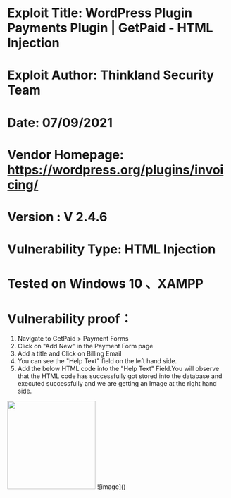 # Exploit Title: WordPress Plugin Payments Plugin | GetPaid  - HTML Injection
# Exploit Author: Thinkland Security Team
# Date: 07/09/2021
# Vendor Homepage: https://wordpress.org/plugins/invoicing/
# Version :  V 2.4.6
# Vulnerability Type: HTML Injection
# Tested on Windows 10 、XAMPP
# Vulnerability proof：  
1. Navigate to GetPaid > Payment Forms
2. Click on "Add New" in the Payment Form page
3. Add a title and Click on Billing Email
4. You can see the "Help Text" field on the left hand side.
5. Add the below HTML code into the "Help Text" Field.You will observe that the HTML code has successfully got stored into the database and executed successfully and we are getting an Image at the right hand side.
<img src="https://tse2-mm.cn.bing.net/th/id/OIP-C.EqYveV1oWg-VhMZAIJjRBQHaE8?w=259&amp;h=180&amp;c=7&amp;r=0&amp;o=5&amp;pid=1.7" height="200px" width="200px">
![image]()  
